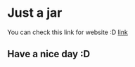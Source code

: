 ﻿# Just a jar 

You can check this link for website :D [link](https://just-a-jar.netlify.app/)

## Have a nice day :D
